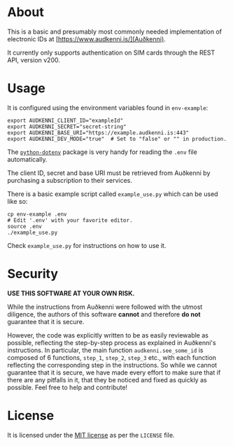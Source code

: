 # About

This is a basic and presumably most commonly needed implementation of electronic IDs at [https://www.audkenni.is/](Auðkenni).

It currently only supports authentication on SIM cards through the REST API, version v200.

# Usage

It is configured using the environment variables found in `env-example`:

    export AUDKENNI_CLIENT_ID="exampleId"
    export AUDKENNI_SECRET="secret-string"
    export AUDKENNI_BASE_URI="https://example.audkenni.is:443"
    export AUDKENNI_DEV_MODE="true"  # Set to "false" or "" in production.

The [`python-dotenv`](https://pypi.org/project/python-dotenv/) package is very handy for reading the `.env` file automatically.

The client ID, secret and base URI must be retrieved from Auðkenni by purchasing a subscription to their services.

There is a basic example script called `example_use.py` which can be used like so:

    cp env-example .env
    # Edit '.env' with your favorite editor.
    source .env
    ./example_use.py

Check `example_use.py` for instructions on how to use it.

# Security

**USE THIS SOFTWARE AT YOUR OWN RISK.**

While the instructions from Auðkenni were followed with the utmost diligence, the authors of this software **cannot** and therefore **do not** guarantee that it is secure.

However, the code was explicitly written to be as easily reviewable as possible, reflecting the step-by-step process as explained in Auðkenni's instructions. In particular, the main function `audkenni.see_some_id` is composed of 6 functions, `step_1`, `step_2`, `step_3` etc., with each function reflecting the corresponding step in the instructions. So while we cannot guarantee that it is secure, we have made every effort to make sure that if there are any pitfalls in it, that they be noticed and fixed as quickly as possible. Feel free to help and contribute!

# License

It is licensed under the [MIT license](https://mit-license.org/) as per the `LICENSE` file.
